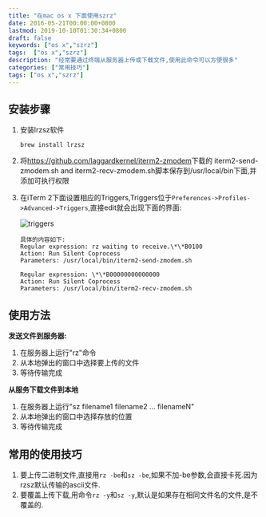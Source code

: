 ```yaml
---
title: "在mac os x 下面使用szrz"
date: 2016-05-21T00:00:00+0800
lastmod: 2019-10-10T01:30:34+0800
draft: false
keywords: ["os x","szrz"]
tags:  ["os x","szrz"]
description: "经常要通过终端从服务器上传或下载文件,使用此命令可以方便很多"
categories: ["常用技巧"]
tags: ["os x","szrz"]
---
```


## 安装步骤

1. 安装lrzsz软件

    ```
    brew install lrzsz
    ```
2. 将<https://github.com/laggardkernel/iterm2-zmodem>下载的 iterm2-send-zmodem.sh and iterm2-recv-zmodem.sh脚本保存到/usr/local/bin下面,并添加可执行权限

3. 在iTerm 2下面设置相应的Triggers,Triggers位于`Preferences->Profiles->Advanced->Triggers`,直接edit就会出现下面的界面:

    ![triggers](/imgs/osx-szrz使用/1.png)


    ```
    具体的内容如下:
    Regular expression: rz waiting to receive.\*\*B0100
    Action: Run Silent Coprocess
    Parameters: /usr/local/bin/iterm2-send-zmodem.sh

    Regular expression: \*\*B00000000000000
    Action: Run Silent Coprocess
    Parameters: /usr/local/bin/iterm2-recv-zmodem.sh
    ```

## 使用方法

**发送文件到服务器:**

1. 在服务器上运行"rz"命令
2. 从本地弹出的窗口中选择要上传的文件
3. 等待传输完成

**从服务下载文件到本地**

1. 在服务器上运行"sz filename1 filename2 ... filenameN"
2. 从本地弹出的窗口中选择存放的位置
3. 等待传输完成

## 常用的使用技巧

1. 要上传二进制文件,直接用`rz -be`和`sz -be`,如果不加-be参数,会直接卡死.因为rzsz默认传输的ascii文件.
2. 要覆盖上传下载,用命令`rz -y`和`sz -y`,默认是如果存在相同文件名的文件,是不覆盖的.


